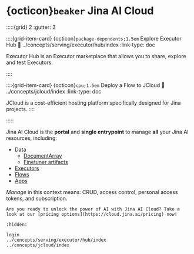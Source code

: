 # {octicon}`beaker` Jina AI Cloud



:::::{grid} 2
:gutter: 3


::::{grid-item-card} {octicon}`package-dependents;1.5em` Explore Executor Hub
:link: ../concepts/serving/executor/hub/index
:link-type: doc


Executor Hub is an Executor marketplace that allows you to share, explore and test Executors.

::::


::::{grid-item-card} {octicon}`cpu;1.5em` Deploy a Flow to JCloud
:link: ../concepts/jcloud/index
:link-type: doc

JCloud is a cost-efficient hosting platform specifically designed for Jina projects.
::::


:::::


Jina AI Cloud is the **portal** and **single entrypoint** to manage **all** your Jina AI resources, including: 
- Data
  - [DocumentArray](https://docarray.jina.ai/fundamentals/documentarray/serialization/#from-to-cloud)
  - [Finetuner artifacts](https://finetuner.jina.ai/walkthrough/save-model/#save-artifact)
- [Executors](../concepts/serving/executor/index.md)
- [Flows](../concepts/orchestration/flow.md)
- [Apps](https://now.jina.ai)

_Manage_ in this context means: CRUD, access control, personal access tokens, and subscription.

```{tip}
Are you ready to unlock the power of AI with Jina AI Cloud? Take a look at our [pricing options](https://cloud.jina.ai/pricing) now!
```

```{toctree}
:hidden:

login
../concepts/serving/executor/hub/index
../concepts/jcloud/index
```